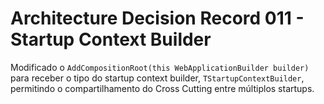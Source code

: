 # Architecture Decision Record 011 - Startup Context Builder

Modificado o `AddCompositionRoot(this WebApplicationBuilder builder)` para receber o tipo do startup context builder,
`TStartupContextBuilder`, permitindo o compartilhamento do Cross Cutting entre múltiplos startups.
